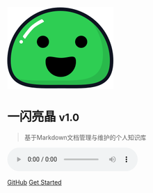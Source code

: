 ![logo](static/icon.svg)

# 一闪亮晶 <small>v1.0</small>

> 基于Markdown文档管理与维护的个人知识库

<audio id="player" controls autoplay>
    <source src="static/Mozart.K.265-K.300e.Theme.mp3" type="audio/mp3">
</audio>

[GitHub](https://github.com/quinlan-l/info-repo)
[Get Started](#一闪亮晶)

<!-- background image 

![](_media/bg.png)

-->

<!-- background color 

![color](#f0f0f0)

-->


